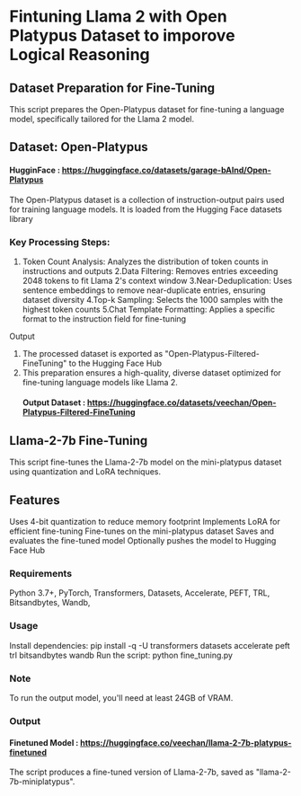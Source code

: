 # Fintuning Llama 2 with Open Platypus Dataset to imporove Logical Reasoning
## Dataset Preparation for Fine-Tuning
This script prepares the Open-Platypus dataset for fine-tuning a language model, specifically tailored for the Llama 2 model.
## Dataset: Open-Platypus 
####  HugginFace : https://huggingface.co/datasets/garage-bAInd/Open-Platypus
The Open-Platypus dataset is a collection of instruction-output pairs used for training language models. It is loaded from the Hugging Face datasets library
### Key Processing Steps:
1. Token Count Analysis: Analyzes the distribution of token counts in instructions and outputs
2.Data Filtering: Removes entries exceeding 2048 tokens to fit Llama 2's context window
3.Near-Deduplication: Uses sentence embeddings to remove near-duplicate entries, ensuring dataset diversity
4.Top-k Sampling: Selects the 1000 samples with the highest token counts
5.Chat Template Formatting: Applies a specific format to the instruction field for fine-tuning

Output
1. The processed dataset is exported as "Open-Platypus-Filtered-FineTuning" to the Hugging Face Hub
2. This preparation ensures a high-quality, diverse dataset optimized for fine-tuning language models like Llama 2.
   ####   Output Dataset : https://huggingface.co/datasets/veechan/Open-Platypus-Filtered-FineTuning

## Llama-2-7b Fine-Tuning
This script fine-tunes the Llama-2-7b model on the mini-platypus dataset using quantization and LoRA techniques.
## Features
Uses 4-bit quantization to reduce memory footprint
Implements LoRA for efficient fine-tuning
Fine-tunes on the mini-platypus dataset
Saves and evaluates the fine-tuned model
Optionally pushes the model to Hugging Face Hub
### Requirements
Python 3.7+,
PyTorch,
Transformers,
Datasets,
Accelerate,
PEFT,
TRL,
Bitsandbytes,
Wandb,
### Usage
Install dependencies: pip install -q -U transformers datasets accelerate peft trl bitsandbytes wandb
Run the script: python fine_tuning.py
### Note
To run the output model, you'll need at least 24GB of VRAM.
### Output
####  Finetuned Model : https://huggingface.co/veechan/llama-2-7b-platypus-finetuned

The script produces a fine-tuned version of Llama-2-7b, saved as "llama-2-7b-miniplatypus".
